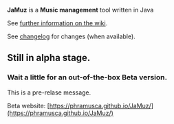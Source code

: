 **JaMuz** is a **Music management** tool written in Java

See [further information on the wiki](https://github.com/phramusca/JaMuz/wiki).

See [changelog](CHANGES.md) for changes (when available).

## Still in alpha stage. 
### Wait a little for an out-of-the-box Beta version.

This is a pre-relase message. 

Beta website: [https://phramusca.github.io/JaMuz/](https://phramusca.github.io/JaMuz/)
